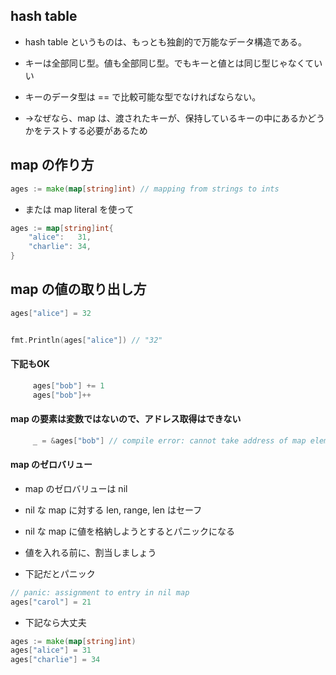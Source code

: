 ## hash table
* hash table というものは、もっとも独創的で万能なデータ構造である。
* キーは全部同じ型。値も全部同じ型。でもキーと値とは同じ型じゃなくていい



* キーのデータ型は == で比較可能な型でなければならない。
* →なぜなら、map は、渡されたキーが、保持しているキーの中にあるかどうかをテストする必要があるため









## map の作り方
```go
ages := make(map[string]int) // mapping from strings to ints
```



* または map literal を使って
```go
ages := map[string]int{
    "alice":   31,
    "charlie": 34,
}
```









## map の値の取り出し方
```go
ages["alice"] = 32


fmt.Println(ages["alice"]) // "32"
```


#### 下記もOK
```go
     ages["bob"] += 1
     ages["bob"]++
```




#### map の要素は変数ではないので、アドレス取得はできない
```go
     _ = &ages["bob"] // compile error: cannot take address of map element
```






#### map のゼロバリュー
* map のゼロバリューは nil
* nil な map に対する len, range, len はセーフ


* nil な map に値を格納しようとするとパニックになる
* 値を入れる前に、割当しましょう  


* 下記だとパニック
```go
// panic: assignment to entry in nil map
ages["carol"] = 21
```



* 下記なら大丈夫

```go
ages := make(map[string]int)
ages["alice"] = 31
ages["charlie"] = 34
```
